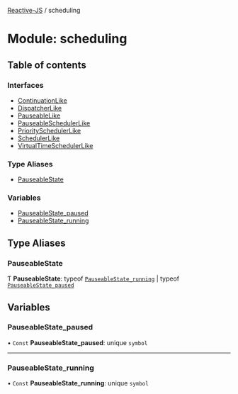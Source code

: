 [Reactive-JS](../README.md) / scheduling

# Module: scheduling

## Table of contents

### Interfaces

- [ContinuationLike](../interfaces/scheduling.ContinuationLike.md)
- [DispatcherLike](../interfaces/scheduling.DispatcherLike.md)
- [PauseableLike](../interfaces/scheduling.PauseableLike.md)
- [PauseableSchedulerLike](../interfaces/scheduling.PauseableSchedulerLike.md)
- [PrioritySchedulerLike](../interfaces/scheduling.PrioritySchedulerLike.md)
- [SchedulerLike](../interfaces/scheduling.SchedulerLike.md)
- [VirtualTimeSchedulerLike](../interfaces/scheduling.VirtualTimeSchedulerLike.md)

### Type Aliases

- [PauseableState](scheduling.md#pauseablestate)

### Variables

- [PauseableState\_paused](scheduling.md#pauseablestate_paused)
- [PauseableState\_running](scheduling.md#pauseablestate_running)

## Type Aliases

### PauseableState

Ƭ **PauseableState**: typeof [`PauseableState_running`](scheduling.md#pauseablestate_running) \| typeof [`PauseableState_paused`](scheduling.md#pauseablestate_paused)

## Variables

### PauseableState\_paused

• `Const` **PauseableState\_paused**: unique `symbol`

___

### PauseableState\_running

• `Const` **PauseableState\_running**: unique `symbol`
